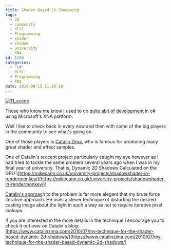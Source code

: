 ```yaml
---
title: Shader Based 2D Shadowing
tags:
  - 2d
  - community
  - hlsl
  - Programming
  - shader
  - shadow
  - university
  - XNA
id: 1206
categories:
  - 'C#'
  - HLSL
  - Programming
  - XNA
date: 2010-08-15 11:10:18
---
```


[![](https://mikecann.co.uk/wp-content/uploads/2010/08/11_scene.png "11_scene")](https://mikecann.co.uk/wp-content/uploads/2010/08/11_scene.png)

Those who know me know I used to do [quite abit of development](https://mikecann.co.uk/?s=xna) in c# using Microsoft's XNA platform.

Well I like to check back in every now and then with some of the big players in the community to see what's going on.

One of those players is [Catalin Zima](https://www.catalinzima.com/), who is famous for producing many great shader and effect samples.

One of Catalin's reccent project particularly caught my eye however as I had tried to tackle the same problem several years ago when I was in my final year of university. That is, Dynamic 2D Shadows Calculated on the GPU ([https://mikecann.co.uk/university-projects/shadowshader-in-rendermonkey/](https://mikecann.co.uk/university-projects/shadowshader-in-rendermonkey/))

[Catalin's approac](https://www.catalinzima.com/2010/07/my-technique-for-the-shader-based-dynamic-2d-shadows/)h to the problem is far more elegant that my brute force iterative approach. He uses a clever technique of distorting the desired casting image about the light in such a way as not to require iterative pixel lookups.

If you are interested in the more details in the technique I encourage you to check it out over on Catalin's blog: [https://www.catalinzima.com/2010/07/my-technique-for-the-shader-based-dynamic-2d-shadows/](https://www.catalinzima.com/2010/07/my-technique-for-the-shader-based-dynamic-2d-shadows/)
